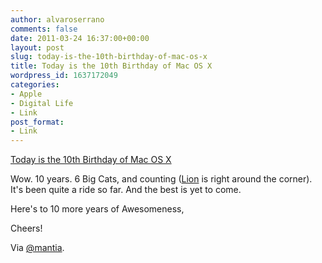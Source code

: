 ```yaml
---
author: alvaroserrano
comments: false
date: 2011-03-24 16:37:00+00:00
layout: post
slug: today-is-the-10th-birthday-of-mac-os-x
title: Today is the 10th Birthday of Mac OS X
wordpress_id: 1637172049
categories:
- Apple
- Digital Life
- Link
post_format:
- Link
---
```


[Today is the 10th Birthday of Mac OS X](http://en.wikipedia.org/wiki/Mac_OS_X)

Wow. 10 years. 6 Big Cats, and counting ([Lion](http://www.apple.com/macosx/lion/) is right around the corner). It's been quite a ride so far. And the best is yet to come.

Here's to 10 more years of Awesomeness,

Cheers!

Via [@mantia](https://twitter.com/mantia/status/50953500292681728).
